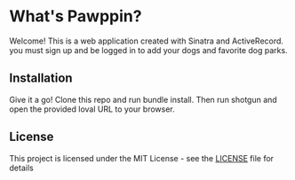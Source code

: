 # What's Pawppin?

Welcome! This is a web application created with Sinatra and ActiveRecord. you must sign up and be logged in to add your dogs and favorite dog parks. 

## Installation

Give it a go!
Clone this repo and run bundle install. Then run shotgun and open the provided loval URL to your browser. 

## License 

This project is licensed under the MIT License - see the [LICENSE](https://github.com/valeriacopleman/whats-pawppin/blob/main/LICENSE.txt) file for details